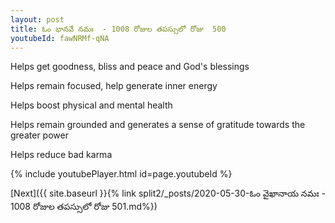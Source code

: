 ```yaml
---
layout: post
title: ఓం భానవే నమః  - 1008 రోజుల తపస్సులో రోజు  500
youtubeId: fawNRMf-qNA
---
```

 
 
Helps get goodness, bliss and peace and God's blessings
 
Helps remain focused, help generate inner energy 
 
Helps boost physical and mental health 
 
Helps remain grounded and generates a sense of gratitude towards the greater power 
 
Helps reduce bad karma
 
 
 
 


{% include youtubePlayer.html id=page.youtubeId %}
 
[Next]({{ site.baseurl }}{% link  split2/_posts/2020-05-30-ఓం వైఖానాయ నమః  - 1008 రోజుల తపస్సులో రోజు  501.md%})
 
